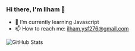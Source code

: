 ### Hi there, I'm Ilham 👋

- 🌱 I’m currently learning Javascript
- 📫 How to reach me: ilham.ysf276@gmail.com

![GitHub Stats](https://github-readme-stats.vercel.app/api?username=ilhamyusuf27&theme=dracula)

<!--
**ilhamyusuf27/ilhamyusuf27** is a ✨ _special_ ✨ repository because its `README.md` (this file) appears on your GitHub profile.

Here are some ideas to get you started:

- 🔭 I’m currently working on ...
- 🌱 I’m currently learning ...
- 👯 I’m looking to collaborate on ...
- 🤔 I’m looking for help with ...
- 💬 Ask me about ...
- 📫 How to reach me: ...
- 😄 Pronouns: ...
- ⚡ Fun fact: ...
-->
